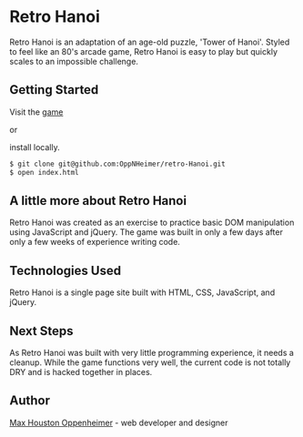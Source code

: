 # Retro Hanoi

Retro Hanoi is an adaptation of an age-old puzzle, 'Tower of Hanoi'. Styled to feel like an 80's arcade game, Retro Hanoi is easy to play but quickly scales to an impossible challenge.

## Getting Started

Visit the [game](https://oppnheimer.github.io/retro-Hanoi/)

or

install locally.

```bash
$ git clone git@github.com:OppNHeimer/retro-Hanoi.git
$ open index.html
```

## A little more about Retro Hanoi

Retro Hanoi was created as an exercise to practice basic DOM manipulation using JavaScript and jQuery. The game was built in only a few days after only a few weeks of experience writing code.

## Technologies Used

Retro Hanoi is a single page site built with HTML, CSS, JavaScript, and jQuery.

## Next Steps

As Retro Hanoi was built with very little programming experience, it needs a cleanup. While the game functions very well, the current code is not totally DRY and is hacked together in places.

## Author

[Max Houston Oppenheimer](https://oppnheimer.github.io/) - web developer and designer